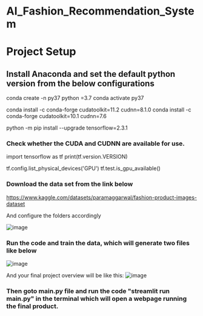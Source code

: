 # AI_Fashion_Recommendation_System

# Project Setup

## Install Anaconda and set the default python version from the below configurations

conda create -n py37 python =3.7
conda activate py37

conda install -c conda-forge cudatoolkit=11.2 cudnn=8.1.0
conda install -c conda-forge cudatoolkit=10.1 cudnn=7.6

python -m pip install --upgrade tensorflow=2.3.1

### Check whether the CUDA and CUDNN are available for use.
import tensorflow as tf
print(tf.version.VERSION)

tf.config.list_physical_devices('GPU')
tf.test.is_gpu_available()

### Download the data set from the link below
https://www.kaggle.com/datasets/paramaggarwal/fashion-product-images-dataset

And configure the folders accordingly

![image](https://github.com/Dpaace/AI_Fashion_Recommendation_System/assets/63782923/2f711853-56ee-4085-909d-fdb1db4f3a75)

### Run the code and train the data, which will generate two files like below
![image](https://github.com/Dpaace/AI_Fashion_Recommendation_System/assets/63782923/f2d0f9c5-6519-4a44-8077-5992712f5eb3)

And your final project overview will be like this:
![image](https://github.com/Dpaace/AI_Fashion_Recommendation_System/assets/63782923/8a8eae98-a806-46c7-b6aa-08f913798f29)

### Then goto main.py file and run the code "streamlit run main.py" in the terminal which will open a webpage running the final product.
